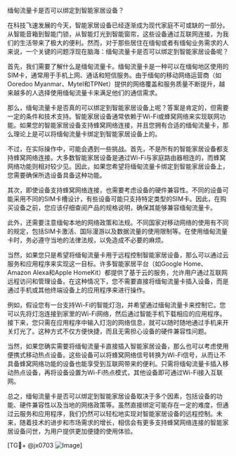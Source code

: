 缅甸流量卡是否可以绑定到智能家居设备？

在科技飞速发展的今天，智能家居设备已经逐渐成为现代家庭不可或缺的一部分。从智能音箱到智能门锁，从智能灯光到智能窗帘，这些设备通过互联网连接，为我们的生活带来了极大的便利。然而，对于那些居住在缅甸或者有缅甸业务需求的人来说，一个关键的问题浮现在脑海：缅甸流量卡是否可以绑定到智能家居设备呢？

首先，我们需要了解什么是缅甸流量卡。缅甸流量卡是一种可以在缅甸地区使用的SIM卡，通常用于手机上网、通话和短信服务。由于缅甸的移动网络运营商（如Ooredoo Myanmar、Mytel和TPNet）提供的网络覆盖和服务质量不断提升，越来越多的人选择使用缅甸流量卡来满足他们的通信需求。

那么，缅甸流量卡是否真的可以绑定到智能家居设备上呢？答案是肯定的，但需要一定的条件和技术支持。智能家居设备通常依赖于Wi-Fi或蜂窝网络来实现联网功能。如果您的智能家居设备支持蜂窝网络连接，并且您拥有合适的缅甸流量卡，那么理论上是可以将缅甸流量卡绑定到智能家居设备上的。

不过，在实际操作中，可能会遇到一些挑战。首先，不是所有的智能家居设备都支持蜂窝网络连接。大多数智能家居设备是通过Wi-Fi与家庭路由器相连的，而蜂窝网络功能则相对较少见。因此，如果您希望将缅甸流量卡绑定到智能家居设备上，您需要确保所选设备具备这种功能。

其次，即使设备支持蜂窝网络连接，也需要考虑设备的硬件兼容性。不同的设备可能采用不同的SIM卡槽设计，有些设备可能只支持特定类型的SIM卡。因此，在购买设备之前，您应该仔细查阅产品的规格说明，确保其能够兼容缅甸流量卡。

此外，还需要注意缅甸本地的网络政策和法规。不同国家对移动网络的使用有不同的规定，包括SIM卡激活、国际漫游以及数据流量的使用限制等。在使用缅甸流量卡时，务必遵守当地的法律法规，以免造成不必要的麻烦。

当然，如果您只是希望将缅甸流量卡用于远程控制智能家居设备，那么可以通过云服务和应用程序来实现这一目标。许多智能家居平台（如Google Home、Amazon Alexa和Apple HomeKit）都提供了基于云的服务，允许用户通过互联网远程访问和管理设备。在这种情况下，您不需要直接将缅甸流量卡插入设备，而是通过手机或其他终端设备上的应用程序来进行操作。

例如，假设您有一台支持Wi-Fi的智能灯泡，并希望通过缅甸流量卡来控制它。您可以先将灯泡连接到家里的Wi-Fi网络，然后通过智能手机下载相应的应用程序。接下来，您只需在应用程序中输入灯泡的网络信息，就可以随时随地通过手机来开关灯光了。这种方式不仅方便快捷，而且无需担心设备的硬件兼容性问题。

当然，如果您确实需要将缅甸流量卡直接插入智能家居设备，那么也可以考虑使用便携式移动热点设备。这些设备可以将蜂窝网络信号转换为Wi-Fi信号，从而让不具备蜂窝网络功能的设备也能享受到互联网带来的便利。只需将缅甸流量卡插入移动热点设备，再将设备设置为Wi-Fi热点模式，其他设备即可通过Wi-Fi接入互联网。

总之，缅甸流量卡是否可以绑定到智能家居设备取决于多个因素，包括设备的功能、硬件兼容性以及当地的网络政策等。虽然直接绑定可能存在一定的难度，但通过云服务和应用程序，我们仍然可以轻松地实现对智能家居设备的远程控制。未来，随着技术的进步和市场需求的增长，相信会有更多支持蜂窝网络连接的智能家居设备问世，为用户提供更加便捷的使用体验。

[TG💪+ @jx0703 ![Image](https://github.com/user-attachments/assets/dbca1d08-cadb-493c-b0ec-ad6f7a83f270)]
